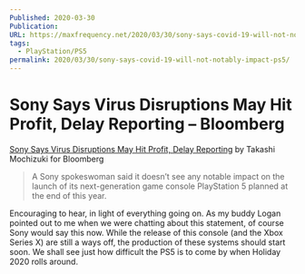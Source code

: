 ```yaml
---
Published: 2020-03-30
Publication: 
URL: https://maxfrequency.net/2020/03/30/sony-says-covid-19-will-not-notably-impact-ps5/
tags:
  - PlayStation/PS5
permalink: 2020/03/30/sony-says-covid-19-will-not-notably-impact-ps5/
---
```

# Sony Says Virus Disruptions May Hit Profit, Delay Reporting – Bloomberg

[Sony Says Virus Disruptions May Hit Profit, Delay Reporting](https://www.bloomberg.com/news/articles/2020-03-27/sony-says-virus-may-wipe-out-forecast-upgrade-delay-earnings) by Takashi Mochizuki for Bloomberg

>A Sony spokeswoman said it doesn’t see any notable impact on the launch of its next-generation game console PlayStation 5 planned at the end of this year.

Encouraging to hear, in light of everything going on. As my buddy Logan pointed out to me when we were chatting about this statement, of course Sony would say this now. While the release of this console (and the Xbox Series X) are still a ways off, the production of these systems should start soon. We shall see just how difficult the PS5 is to come by when Holiday 2020 rolls around.